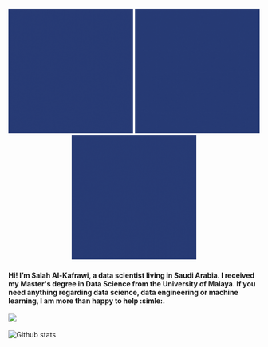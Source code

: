 <p align="center">
  <img src="https://github.com/KAFSALAH/KAFSALAH/blob/main/1.gif" width="250" height="250">
  <img src="https://github.com/KAFSALAH/KAFSALAH/blob/main/2.gif"width="250" height="250">
  <img src="https://github.com/KAFSALAH/KAFSALAH/blob/main/3.gif"width="250" height="250">
</p>


#### Hi! I’m Salah Al-Kafrawi, a data scientist living in Saudi Arabia. I received my Master's degree in Data Science from the University of Malaya. If you need anything regarding data science, data engineering or machine learning, I am more than happy to help :simle:.

<a href="https://www.linkedin.com/in/kafsalah"><img src="https://img.shields.io/badge/LinkedIn-0077B5?style=for-the-badge&logo=linkedin&logoColor=white" /></a> 

![Github stats](https://github-readme-stats-seven-sigma-26.vercel.app/api?username=kafsalah&theme=dark)
